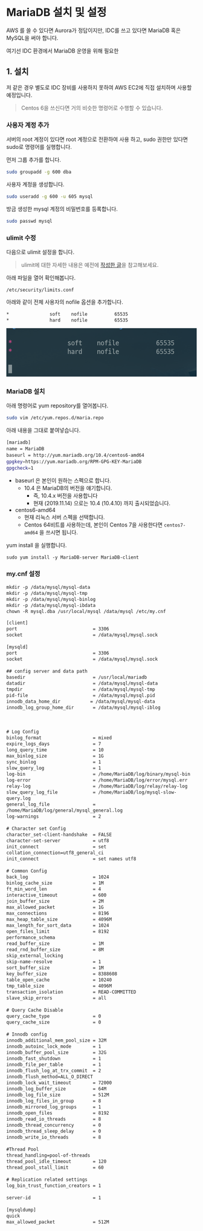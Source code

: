 # MariaDB 설치 및 설정

AWS 를 쓸 수 있다면 Aurora가 정답이지만, IDC를 쓰고 있다면 MariaDB 혹은 MySQL을 써야 합니다.  
  
여기선 IDC 환경에서 MariaDB 운영을 위해 필요한

## 1. 설치

저 같은 경우 별도로 IDC 장비를 사용하지 못하여 AWS EC2에 직접 설치하며 사용할 예정입니다.  

> Centos 6을 쓰신다면 거의 비슷한 명령어로 수행할 수 있습니다.

### 사용자 계정 추가

서버의 root 계정이 있다면 root 계정으로 전환하여 사용 하고, sudo 권한만 있다면 sudo로 명령어를 실행합니다.  
  
먼저 그룹 추가를 합니다.  


```bash
sudo groupadd -g 600 dba
```

사용자 계정을 생성합니다.

```bash
sudo useradd -g 600 -u 605 mysql
```

방금 생성한 mysql 계정의 비밀번호를 등록합니다.

```bash
sudo passwd mysql
```

### ulimit 수정

다음으로 ulimit 설정을 합니다.

> ulimit에 대한 자세한 내용은 예전에 [작성한 글](http://woowabros.github.io/experience/2018/04/17/linux-maxuserprocess-openfiles.html)을 참고해보세요.

아래 파일을 열어 확인해봅니다.

```
/etc/security/limits.conf
```

아래와 같이 전체 사용자의 nofile 옵션을 추가합니다.

```
*               soft    nofile          65535
*               hard    nofile          65535
```

![1](./images/1.png)


### MariaDB 설치

아래 명령어로 yum repository를 열어봅니다.

```bash
sudo vim /etc/yum.repos.d/maria.repo
```

아래 내용을 그대로 붙여넣습니다.

```bash
[mariadb]
name = MariaDB
baseurl = http://yum.mariadb.org/10.4/centos6-amd64
gpgkey=https://yum.mariadb.org/RPM-GPG-KEY-MariaDB
gpgcheck=1
```

* baseurl 은 본인이 원하는 스펙으로 합니다.
  * 10.4 은 MariaDB의 버전을 얘기합니다.
    * 즉, 10.4.x 버전을 사용합니다
    * 현재 (2019.11.14) 으로는 10.4 (10.4.10) 까지 출시되었습니다.
* centos6-amd64
  * 현재 리눅스 서버 스펙을 선택합니다.
  * Centos 64비트를 사용하는데, 본인이 Centos 7을 사용한다면 ```centos7-amd64``` 을 쓰시면 됩니다.

yum install 을 실행합니다.

```
sudo yum install -y MariaDB-server MariaDB-client
```

### my.cnf 설정

```
mkdir -p /data/mysql/mysql-data
mkdir -p /data/mysql/mysql-tmp
mkdir -p /data/mysql/mysql-binlog
mkdir -p /data/mysql/mysql-ibdata
chown -R mysql.dba /usr/local/mysql /data/mysql /etc/my.cnf
```


```
[client]
port                            = 3306
socket                          = /data/mysql/mysql.sock

[mysqld]
port                            = 3306
socket                          = /data/mysql/mysql.sock

## config server and data path
basedir                         = /usr/local/mariadb
datadir                         = /data/mysql/mysql-data
tmpdir                          = /data/mysql/mysql-tmp
pid-file                        = /data/mysql/mysql.pid
innodb_data_home_dir           = /data/mysql/mysql-data
innodb_log_group_home_dir       = /data/mysql/mysql-iblog



# Log Config
binlog_format                   = mixed
expire_logs_days                = 7
long_query_time                 = 10
max_binlog_size                 = 1G
sync_binlog                     = 1
slow_query_log                  = 1
log-bin                         = /home/MariaDB/log/binary/mysql-bin
log-error                       = /home/MariaDB/log/error/mysql.err
relay-log                       = /home/MariaDB/log/relay/relay-log
slow_query_log_file             = /home/MariaDB/log/mysql-slow-query.log
general_log_file                = /home/MariaDB/log/general/mysql_general.log
log-warnings                    = 2

# Character set Config
character_set-client-handshake  = FALSE
character-set-server            = utf8
init_connect                    = set collation_connection=utf8_general_ci
init_connect                    = set names utf8

# Common Config
back_log                        = 1024
binlog_cache_size               = 1M
ft_min_word_len                 = 4
interactive_timeout             = 600
join_buffer_size                = 2M
max_allowed_packet              = 1G
max_connections                 = 8196
max_heap_table_size             = 4096M
max_length_for_sort_data        = 1024
open_files_limit                = 8192
performance_schema
read_buffer_size                = 1M
read_rnd_buffer_size            = 8M
skip_external_locking
skip-name-resolve               = 1
sort_buffer_size                = 1M
key_buffer_size                 = 8388608
table_open_cache                = 10240
tmp_table_size                  = 4096M
transaction_isolation           = READ-COMMITTED
slave_skip_errors               = all

# Query Cache Disable
query_cache_type                = 0
query_cache_size                = 0

# Innodb config
innodb_additional_mem_pool_size = 32M
innodb_autoinc_lock_mode        = 1
innodb_buffer_pool_size         = 32G
innodb_fast_shutdown            = 1
innodb_file_per_table           = 1
innodb_flush_log_at_trx_commit  = 2
innodb_flush_method=ALL_O_DIRECT
innodb_lock_wait_timeout        = 72000
innodb_log_buffer_size          = 64M
innodb_log_file_size            = 512M
innodb_log_files_in_group       = 8
innodb_mirrored_log_groups      = 1
innodb_open_files               = 8192
innodb_read_io_threads          = 8
innodb_thread_concurrency       = 0
innodb_thread_sleep_delay       = 0
innodb_write_io_threads         = 8

#Thread Pool
thread_handling=pool-of-threads
thread_pool_idle_timeout        = 120
thread_pool_stall_limit         = 60

# Replication related settings
log_bin_trust_function_creators = 1

server-id                       = 1

[mysqldump]
quick
max_allowed_packet              = 512M

```